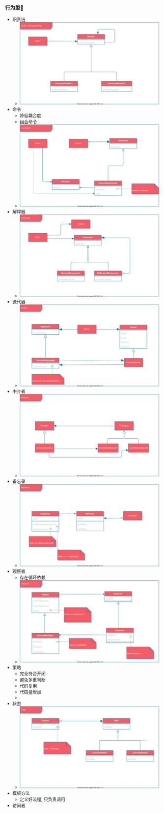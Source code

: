 ### 行为型🚀️

- 职责链
  - ![chain of responsibility](../images/chainofresponsibility.svg)
- 命令
    - 降低耦合度
    - 组合命令
    - ![command](../images/command.svg)
- 解释器
  - ![interpreter](../images/interpreter.svg)
- 迭代器
  - ![Iterator](../images/Iterator.svg)
- 中介者
  - ![mediator](../images/mediator.svg)
- 备忘录
  - ![memento](../images/memento.svg)
- 观察者
    - 存在循环依赖
    - ![observer](../images/observer.svg)
- 策略
    - 完全符合开闭
    - 避免多重判断
    - 代码复用
    - 代码量增加
    - 
- 状态
  - ![state](../images/state.svg)
- 模板方法
    - 定义好流程, 只负责调用
- 访问者